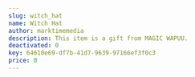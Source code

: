 ```yaml
---
slug: witch_hat
name: Witch Hat
author: marktimemedia
description: This item is a gift from MAGIC WAPUU.
deactivated: 0
key: 64610e69-df7b-41d7-9639-97166ef3f0c3
price: 0
---
```

